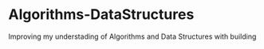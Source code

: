 # Algorithms-DataStructures
Improving my understading of Algorithms and Data Structures with building
